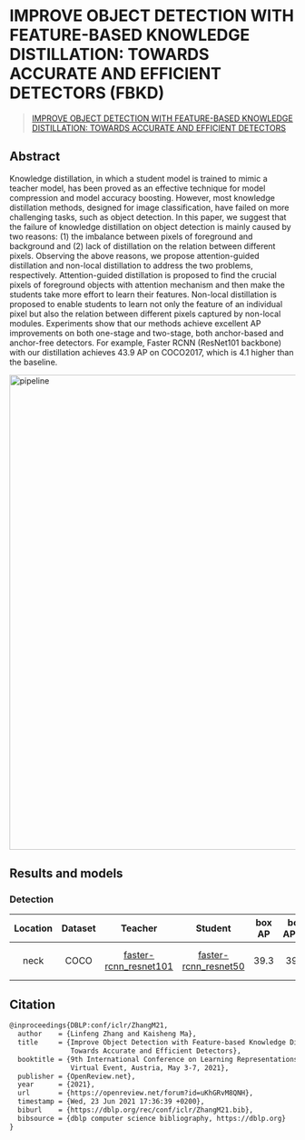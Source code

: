 # IMPROVE OBJECT DETECTION WITH FEATURE-BASED KNOWLEDGE DISTILLATION: TOWARDS ACCURATE AND EFFICIENT DETECTORS (FBKD)

> [IMPROVE OBJECT DETECTION WITH FEATURE-BASED KNOWLEDGE DISTILLATION: TOWARDS ACCURATE AND EFFICIENT DETECTORS](https://openreview.net/pdf?id=uKhGRvM8QNH)

<!-- [ALGORITHM] -->

## Abstract

Knowledge distillation, in which a student model is trained to mimic a teacher model, has been proved as an effective technique for model compression and model accuracy boosting. However, most knowledge distillation methods, designed for image classification, have failed on more challenging tasks, such as object detection. In this paper, we suggest that the failure of knowledge distillation on object detection is mainly caused by two reasons: (1) the imbalance between pixels of foreground and background and (2) lack of distillation on the relation between different pixels. Observing the above reasons, we propose attention-guided distillation and non-local distillation to address the two problems, respectively. Attention-guided distillation is proposed to find the crucial pixels of foreground objects with attention mechanism and then make the students take more effort to learn their features. Non-local distillation is proposed to enable students to learn not only the feature of an individual pixel but also the relation between different pixels captured by non-local modules. Experiments show that our methods achieve excellent AP improvements on both one-stage and two-stage, both anchor-based and anchor-free detectors. For example, Faster RCNN (ResNet101 backbone) with our distillation achieves 43.9 AP on COCO2017, which is 4.1 higher than the baseline.

<img width="836" alt="pipeline" src="https://user-images.githubusercontent.com/88702197/187424617-6259a7fc-b610-40ae-92eb-f21450dcbaa1.png">


## Results and models

### Detection

| Location | Dataset |                                                              Teacher                                                               |                                                             Student                                                              | box AP | box AP(T) | box AP(S) |                             Config                             | Download                                                                                                                                                                                                                                                                                                                                                                                                                             |
| :------: | :-----: | :--------------------------------------------------------------------------------------------------------------------------------: | :------------------------------------------------------------------------------------------------------------------------------: | :----: | :-------: | :-------: | :------------------------------------------------------------: | :----------------------------------------------------------------------------------------------------------------------------------------------------------------------------------------------------------------------------------------------------------------------------------------------------------------------------------------------------------------------------------------------------------------------------------- |
|   neck   |  COCO   | [faster-rcnn_resnet101](https://github.com/open-mmlab/mmdetection/blob/master/configs/faster_rcnn/faster_rcnn_r101_fpn_1x_coco.py) | [faster-rcnn_resnet50](https://github.com/open-mmlab/mmdetection/blob/master/configs/faster_rcnn/faster_rcnn_r50_fpn_1x_coco.py) |  39.3  |   39.4    |   37.4    | [config](./fbkd_fpn_frcnn_resnet101_frcnn_resnet50_1x_coco.py) | [teacher](https://download.openmmlab.com/mmdetection/v2.0/faster_rcnn/faster_rcnn_r101_fpn_1x_coco/faster_rcnn_r101_fpn_1x_coco_20200130-f513f705.pth) \|[model](https://download.openmmlab.com/mmrazor/v1/FBKD/fbkd_fpn_frcnn_resnet101_frcnn_resnet50_1x_coco_20220830_121522-8d7e11df.pth) \| [log](https://download.openmmlab.com/mmrazor/v1/FBKD/fbkd_fpn_frcnn_resnet101_frcnn_resnet50_1x_coco_20220830_121522-8d7e11df.json) |

## Citation

```latex
@inproceedings{DBLP:conf/iclr/ZhangM21,
  author    = {Linfeng Zhang and Kaisheng Ma},
  title     = {Improve Object Detection with Feature-based Knowledge Distillation:
               Towards Accurate and Efficient Detectors},
  booktitle = {9th International Conference on Learning Representations, {ICLR} 2021,
               Virtual Event, Austria, May 3-7, 2021},
  publisher = {OpenReview.net},
  year      = {2021},
  url       = {https://openreview.net/forum?id=uKhGRvM8QNH},
  timestamp = {Wed, 23 Jun 2021 17:36:39 +0200},
  biburl    = {https://dblp.org/rec/conf/iclr/ZhangM21.bib},
  bibsource = {dblp computer science bibliography, https://dblp.org}
}
```
